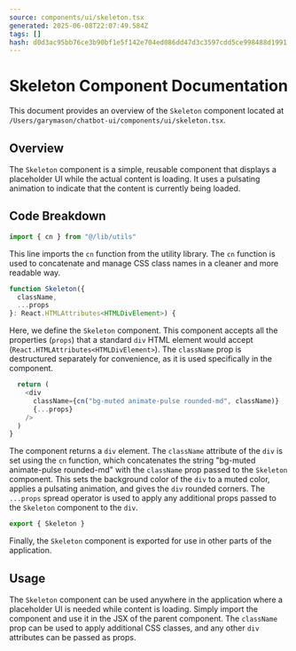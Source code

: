 ```yaml
---
source: components/ui/skeleton.tsx
generated: 2025-06-08T22:07:49.584Z
tags: []
hash: d0d3ac95bb76ce3b90bf1e5f142e704ed086dd47d3c3597cdd5ce998488d1991
---
```


# Skeleton Component Documentation

This document provides an overview of the `Skeleton` component located at `/Users/garymason/chatbot-ui/components/ui/skeleton.tsx`.

## Overview

The `Skeleton` component is a simple, reusable component that displays a placeholder UI while the actual content is loading. It uses a pulsating animation to indicate that the content is currently being loaded.

## Code Breakdown

```ts
import { cn } from "@/lib/utils"
```

This line imports the `cn` function from the utility library. The `cn` function is used to concatenate and manage CSS class names in a cleaner and more readable way.

```ts
function Skeleton({
  className,
  ...props
}: React.HTMLAttributes<HTMLDivElement>) {
```

Here, we define the `Skeleton` component. This component accepts all the properties (`props`) that a standard `div` HTML element would accept (`React.HTMLAttributes<HTMLDivElement>`). The `className` prop is destructured separately for convenience, as it is used specifically in the component.

```ts
  return (
    <div
      className={cn("bg-muted animate-pulse rounded-md", className)}
      {...props}
    />
  )
}
```

The component returns a `div` element. The `className` attribute of the `div` is set using the `cn` function, which concatenates the string "bg-muted animate-pulse rounded-md" with the `className` prop passed to the `Skeleton` component. This sets the background color of the `div` to a muted color, applies a pulsating animation, and gives the `div` rounded corners. The `...props` spread operator is used to apply any additional props passed to the `Skeleton` component to the `div`.

```ts
export { Skeleton }
```

Finally, the `Skeleton` component is exported for use in other parts of the application.

## Usage

The `Skeleton` component can be used anywhere in the application where a placeholder UI is needed while content is loading. Simply import the component and use it in the JSX of the parent component. The `className` prop can be used to apply additional CSS classes, and any other `div` attributes can be passed as props.